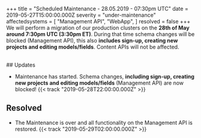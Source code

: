 +++
title = "Scheduled Maintenance - 28.05.2019 - 07:30pm UTC"
date = 2019-05-27T15:00:00.000Z
severity = "under-maintenance"
affectedsystems = [
  "Management API",
  "WebApp",
]
resolved = false
+++
We will perform a migration of our production clusters on the **28th of May around 7:30pm UTC (3:30pm ET)**. During that time schema changes will be blocked (Management API), this also **includes sign-up, creating new projects and editing models/fields**. Content APIs will not be affected.

<br/>
## Updates

- Maintenance has started. Schema changes, **including sign-up, creating new projects and editing models/fields** (Management API) are now blocked! {{< track "2019-05-28T22:00:00.000Z" >}}

## Resolved

- The Maintenance is over and all functionality on the Management API is restored. {{< track "2019-05-29T02:00:00.000Z" >}}